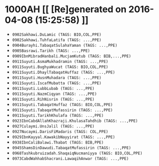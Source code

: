# 1000AH [[ [Re]generated on 2016-04-08 (15:25:58) ]]

* `0902Sakhawi.DuLamic (TAGS: BIO,COL,PPE)`
* `0902Sakhawi.TuhfaLatifa (TAGS: ...,PPE)`
* `0904Burayhi.TabaqatSulahaYaman (TAGS: ...,PPE)`
* `0905Basrawi.Tarikh (TAGS: ...,PPE)`
* `0909IbnMibradHanbali.MucjamKutub (TAGS: BIB,...,PPE)`
* `0911Suyuti.AsmaMukhadramin (TAGS: ...,PPE)`
* `0911Suyuti.BughyaWucat (TAGS: BIO,COL,PPE)`
* `0911Suyuti.DhaylTabaqatHuffaz (TAGS: ...,PPE)`
* `0911Suyuti.HusnMuhadara (TAGS: ...,PPE)`
* `0911Suyuti.IscafMubatta (TAGS: ...,PPE)`
* `0911Suyuti.LubbLubab (TAGS: ...,PPE)`
* `0911Suyuti.NazmCiqyan (TAGS: ...,PPE)`
* `0911Suyuti.RihNisrin (TAGS: ...,PPE)`
* `0911Suyuti.TabaqatHuffaz (TAGS: BIO,COL,PPE)`
* `0911Suyuti.TabaqatMufassirin (TAGS: ...,PPE)`
* `0911Suyuti.TarikhKhulafa (TAGS: ...,PPE)`
* `0923IbnCabdAllahKhazraji.KhulasaTahdhib (TAGS: ...,PPE)`
* `0927Culaymi.UnsJalil (TAGS: ...,PPE)`
* `0927Nucaymi.DarisFiMadaris (TAGS: COL,PPE)`
* `0929IbnKayyal.KawakibNayyirat (TAGS: ...,PPE)`
* `0938IbnCaliBalawi.Thabat (TAGS: BIB,PPE)`
* `0945ShamsDinDawudi.TabaqatMufassirin (TAGS: ...,PPE)`
* `0968Tashkubruizadah.ShaqaiqNucmaniyya (TAGS: BIO,COL,PPE)`
* `0973CabdWahhabShacrani.LawaqihAnwar (TAGS: ...,PPE)`
